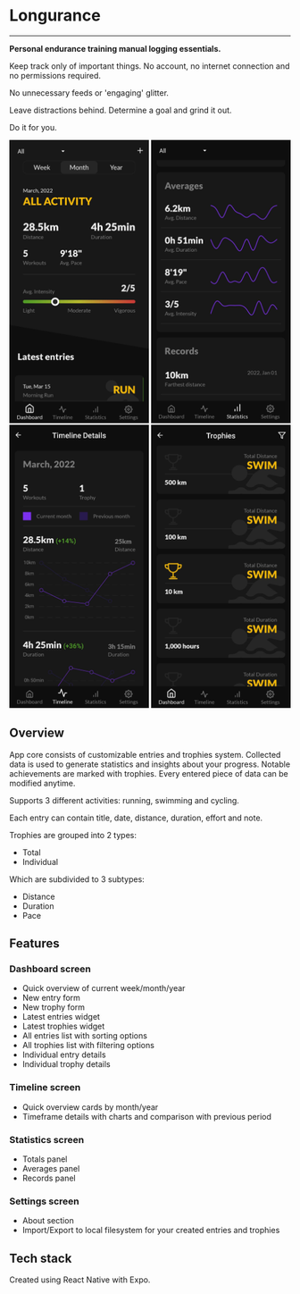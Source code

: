 # Longurance

---

**Personal endurance training manual logging essentials.**

Keep track only of important things. No account, no internet connection and no permissions required.

No unnecessary feeds or 'engaging' glitter.

Leave distractions behind. Determine a goal and grind it out.

Do it for you.


<p>
    <img src="./screenshots/dashboard_screen.jpg" width="250" />
    <img src="./screenshots/statistics_screen.jpg" width="250" />
    <img src="./screenshots/timeline_details_screen.jpg" width="250" />
    <img src="./screenshots/trophies_list_screen.jpg" width="250" />
</p>

## Overview

[//]: # (| Syntax                                           | Description | | |)

[//]: # (|--------------------------------------------------| ----------- | --- | --- )

[//]: # (| ![Dashboard]&#40;./screenshots/dashboard_screen.jpg&#41; | ![Dashboard]&#40;./screenshots/dashboard_screen.jpg&#41;       |  ![Dashboard]&#40;./screenshots/dashboard_screen.jpg&#41;  |  ![Dashboard]&#40;./screenshots/dashboard_screen.jpg&#41;  |)

[//]: # (![Dashboard]&#40;./screenshots/dashboard_screen.jpg&#41;)

[//]: # (![Timeline]&#40;./screenshots/timeline_details_screen.jpg&#41;)

[//]: # (![Statistics]&#40;./screenshots/statistics_screen.jpg&#41;)

[//]: # (![Trophies]&#40;./screenshots/trophies_list_screen.jpg&#41;)

App core consists of customizable entries and trophies system. Collected data is used to generate statistics and
insights about your progress. Notable achievements are marked with trophies. Every entered piece of data can be modified
anytime.

Supports 3 different activities: running, swimming and cycling.

Each entry can contain title, date, distance, duration, effort and note.

Trophies are grouped into 2 types:

- Total
- Individual

Which are subdivided to 3 subtypes:

- Distance
- Duration
- Pace

## Features

### Dashboard screen

- Quick overview of current week/month/year
- New entry form
- New trophy form
- Latest entries widget
- Latest trophies widget
- All entries list with sorting options
- All trophies list with filtering options
- Individual entry details
- Individual trophy details

### Timeline screen

- Quick overview cards by month/year
- Timeframe details with charts and comparison with previous period

### Statistics screen

- Totals panel
- Averages panel
- Records panel

### Settings screen

- About section
- Import/Export to local filesystem for your created entries and trophies

## Tech stack

Created using React Native with Expo.
